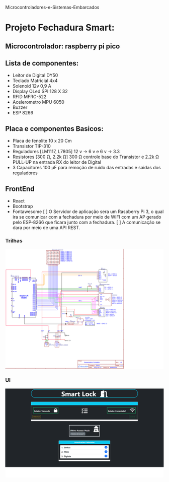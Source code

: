 Microcontroladores-e-Sistemas-Embarcados

# Projeto Fechadura Smart:

## Microcontrolador: raspberry pi pico

## Lista de componentes:

- Leitor de Digital DY50
- Teclado Matricial 4x4
- Solenoid 12v 0,9 A
- Display OLed SPI 128 X 32
- RFID MFRC-522
- Acelerometro MPU 6050
- Buzzer
- ESP 8266

## Placa e componentes Basicos:

- Placa de fenolite 10 x 20 Cm 
- Transistor TIP-310
- Reguladores [LM1117, L7805] 12 v -> 6 v e 6 v -> 3.3
- Resistores [300 Ω, 2.2k Ω] 300 Ω controle base do Transistor e 2.2k Ω PULL-UP na entrada RX do leitor de Digital
- 3 Capacitores 100 µF para remoção de ruído das entradas e saidas dos reguladores

## FrontEnd
- React
- Bootstrap
- Fontawesome
[ ] O Servidor de aplicação sera um Raspberry Pi 3, o qual ira se comunicar com a fechadura por meio de WIFI com um AP gerado pelo ESP-8266 que ficara junto com a fechadura.
[ ] A comunicação se dara por meio de uma API REST.

### Trilhas

![alt text](https://github.com/NULLBYTE-RGH/Microcontroladores-e-Sistemas-Embarcados/blob/734ec019039ff5427eab8e21dd8d972c1e32a424/foto/Esquematico.png)

### UI

![alt text](https://github.com/NULLBYTE-RGH/Microcontroladores-e-Sistemas-Embarcados/blob/e398d79846f129d06b47a3bfd9d4dfe6f40615bb/foto/Site%20Fechadura.png)
